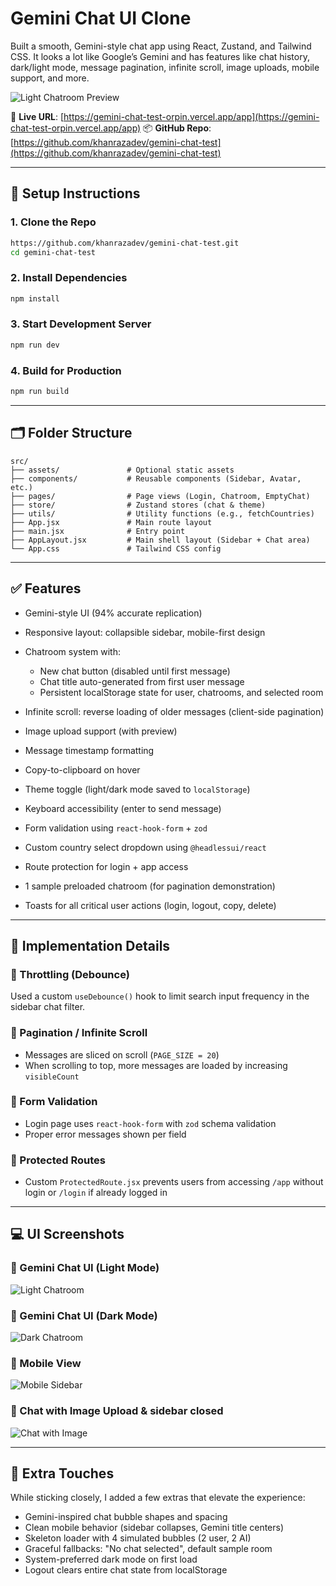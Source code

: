 # Gemini Chat UI Clone

Built a smooth, Gemini-style chat app using React, Zustand, and Tailwind CSS. It looks a lot like Google’s Gemini and has features like chat history, dark/light mode, message pagination, infinite scroll, image uploads, mobile support, and more.

![Light Chatroom Preview](./src/assets/screenshots/light-chatroom.png)

🔗 **Live URL**: [https://gemini-chat-test-orpin.vercel.app/app](https://gemini-chat-test-orpin.vercel.app/app)
📦 **GitHub Repo**: [https://github.com/khanrazadev/gemini-chat-test](https://github.com/khanrazadev/gemini-chat-test)

---

## 🔧 Setup Instructions

### 1. Clone the Repo

```bash
https://github.com/khanrazadev/gemini-chat-test.git
cd gemini-chat-test
```

### 2. Install Dependencies

```bash
npm install
```

### 3. Start Development Server

```bash
npm run dev
```

### 4. Build for Production

```bash
npm run build
```

---

## 🗂 Folder Structure

```
src/
├── assets/               # Optional static assets
├── components/           # Reusable components (Sidebar, Avatar, etc.)
├── pages/                # Page views (Login, Chatroom, EmptyChat)
├── store/                # Zustand stores (chat & theme)
├── utils/                # Utility functions (e.g., fetchCountries)
├── App.jsx               # Main route layout
├── main.jsx              # Entry point
├── AppLayout.jsx         # Main shell layout (Sidebar + Chat area)
└── App.css               # Tailwind CSS config
```

---

## ✅ Features

* Gemini-style UI (94% accurate replication)
* Responsive layout: collapsible sidebar, mobile-first design
* Chatroom system with:

  * New chat button (disabled until first message)
  * Chat title auto-generated from first user message
  * Persistent localStorage state for user, chatrooms, and selected room
* Infinite scroll: reverse loading of older messages (client-side pagination)
* Image upload support (with preview)
* Message timestamp formatting
* Copy-to-clipboard on hover
* Theme toggle (light/dark mode saved to `localStorage`)
* Keyboard accessibility (enter to send message)
* Form validation using `react-hook-form` + `zod`
* Custom country select dropdown using `@headlessui/react`
* Route protection for login + app access
* 1 sample preloaded chatroom (for pagination demonstration)
* Toasts for all critical user actions (login, logout, copy, delete)

---

## 🔁 Implementation Details

### 🔹 Throttling (Debounce)

Used a custom `useDebounce()` hook to limit search input frequency in the sidebar chat filter.

### 🔹 Pagination / Infinite Scroll

* Messages are sliced on scroll (`PAGE_SIZE = 20`)
* When scrolling to top, more messages are loaded by increasing `visibleCount`

### 🔹 Form Validation

* Login page uses `react-hook-form` with `zod` schema validation
* Proper error messages shown per field

### 🔹 Protected Routes

* Custom `ProtectedRoute.jsx` prevents users from accessing `/app` without login or `/login` if already logged in

---

## 💻 UI Screenshots

<!-- 📸 Screenshots -->

### 📸 Gemini Chat UI (Light Mode)
![Light Chatroom](./src/assets/screenshots/light-chatroom.png)

### 📸 Gemini Chat UI (Dark Mode)
![Dark Chatroom](./src/assets/screenshots/dark-chatroom.png)

### 📸 Mobile View
![Mobile Sidebar](./src/assets/screenshots/mobile-view.png)

### 📸 Chat with Image Upload & sidebar closed
![Chat with Image](./src/assets/screenshots/image-upload.png)

---

## 🚀 Extra Touches

While sticking closely, I added a few extras that elevate the experience:

* Gemini-inspired chat bubble shapes and spacing
* Clean mobile behavior (sidebar collapses, Gemini title centers)
* Skeleton loader with 4 simulated bubbles (2 user, 2 AI)
* Graceful fallbacks: "No chat selected", default sample room
* System-preferred dark mode on first load
* Logout clears entire chat state from localStorage


